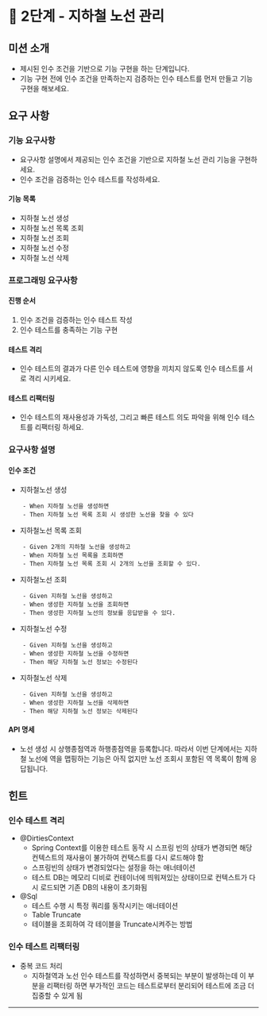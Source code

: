 # 🚀 2단계 - 지하철 노선 관리

## 미션 소개
- 제시된 인수 조건을 기반으로 기능 구현을 하는 단계입니다.
- 기능 구현 전에 인수 조건을 만족하는지 검증하는 인수 테스트를 먼저 만들고 기능 구현을 해보세요.

## 요구 사항

### 기능 요구사항
- 요구사항 설명에서 제공되는 인수 조건을 기반으로 지하철 노선 관리 기능을 구현하세요.
- 인수 조건을 검증하는 인수 테스트를 작성하세요.

#### 기능 목록
- 지하철 노선 생성
- 지하철 노선 목록 조회
- 지하철 노선 조회
- 지하철 노선 수정
- 지하철 노선 삭제

### 프로그래밍 요구사항
#### 진행 순서
1. 인수 조건을 검증하는 인수 테스트 작성
2. 인수 테스트를 충족하는 기능 구현

#### 테스트 격리
- 인수 테스트의 결과가 다른 인수 테스트에 영향을 끼치지 않도록 인수 테스트를 서로 격리 시키세요.

#### 테스트 리팩터링
- 인수 테스트의 재사용성과 가독성, 그리고 빠른 테스트 의도 파악을 위해 인수 테스트를 리팩터링 하세요.

### 요구사항 설명
#### 인수 조건
- 지하철노선 생성
```
    - When 지하철 노선을 생성하면
    - Then 지하철 노선 목록 조회 시 생성한 노선을 찾을 수 있다
```
- 지하철노선 목록 조회
```
    - Given 2개의 지하철 노선을 생성하고
    - When 지하철 노선 목록을 조회하면
    - Then 지하철 노선 목록 조회 시 2개의 노선을 조회할 수 있다.
```
- 지하철노선 조회
```
    - Given 지하철 노선을 생성하고
    - When 생성한 지하철 노선을 조회하면
    - Then 생성한 지하철 노선의 정보를 응답받을 수 있다.
```
- 지하철노선 수정
```
    - Given 지하철 노선을 생성하고
    - When 생성한 지하철 노선을 수정하면
    - Then 해당 지하철 노선 정보는 수정된다
```
- 지하철노선 삭제
```
    - Given 지하철 노선을 생성하고
    - When 생성한 지하철 노선을 삭제하면
    - Then 해당 지하철 노선 정보는 삭제된다
```

#### API 명세
- 노선 생성 시 상행종점역과 하행종점역을 등록합니다. 따라서 이번 단계에서는 지하철 노선에 역을 맵핑하는 기능은 아직 없지만 노선 조회시 포함된 역 목록이 함께 응답됩니다.

## 힌트

### 인수 테스트 격리
- @DirtiesContext
    - Spring Context를 이용한 테스트 동작 시 스프링 빈의 상태가 변경되면 해당 컨텍스트의 재사용이 불가하여 컨택스트를 다시 로드해야 함
    - 스프링빈의 상태가 변경되었다는 설정을 하는 애너테이션
    - 테스트 DB는 메모리 디비로 컨테이너에 띄워져있는 상태이므로 컨텍스트가 다시 로드되면 기존 DB의 내용이 초기화됨
- @Sql
    - 테스트 수행 시 특정 쿼리를 동작시키는 애너테이션
    - Table Truncate
    - 테이블을 조회하여 각 테이블을 Truncate시켜주는 방법

### 인수 테스트 리팩터링
- 중복 코드 처리
  - 지하철역과 노선 인수 테스트를 작성하면서 중복되는 부분이 발생하는데 이 부분을 리팩터링 하면 부가적인 코드는 테스트로부터 분리되어 테스트에 조금 더 집중할 수 있게 됨

---